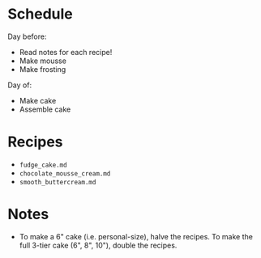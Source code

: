 Schedule
========
Day before:
- Read notes for each recipe!
- Make mousse
- Make frosting

Day of:
- Make cake
- Assemble cake

Recipes
=======
- `fudge_cake.md`
- `chocolate_mousse_cream.md`
- `smooth_buttercream.md`

Notes
=====
- To make a 6" cake (i.e. personal-size), halve the recipes.  To make the full 
  3-tier cake (6", 8", 10"), double the recipes.
